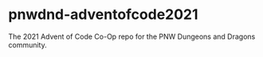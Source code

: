 # pnwdnd-adventofcode2021
The 2021 Advent of Code Co-Op repo for the PNW Dungeons and Dragons community. 
